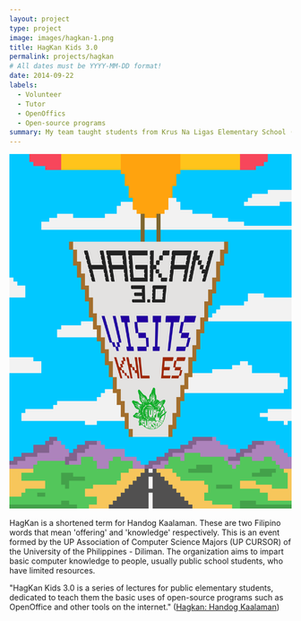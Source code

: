 ```yaml
---
layout: project
type: project
image: images/hagkan-1.png
title: HagKan Kids 3.0
permalink: projects/hagkan
# All dates must be YYYY-MM-DD format!
date: 2014-09-22
labels:
  - Volunteer
  - Tutor
  - OpenOffics
  - Open-source programs
summary: My team taught students from Krus Na Ligas Elementary School (Quezon City, Philippines) the basics of OpenOffice and e-mailing.
---
```

<img class="ui medium left floated image" src="../images/hagkan.png">

HagKan is a shortened term for Handog Kaalaman. These are two Filipino words that mean 'offering' and 'knowledge' respectively. This is an event formed by the UP Association of Computer Science Majors (UP CURSOR) of the University of the Philippines - Diliman. The organization aims to impart basic computer knowledge to people, usually public school students, who have limited resources.

"HagKan Kids 3.0 is a series of lectures for public elementary students, dedicated to teach them the basic uses of open-source programs such as OpenOffice and other tools on the internet." (<a href="https://www.facebook.com/HandogKaalaman/">Hagkan: Handog Kaalaman</a>)


